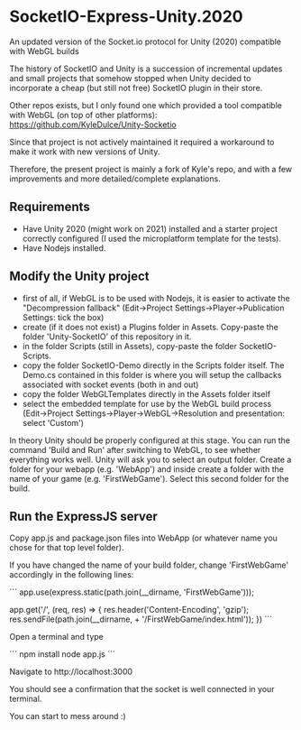 # SocketIO-Express-Unity.2020
An updated version of the Socket.io protocol for Unity (2020) compatible with WebGL builds

The history of SocketIO and Unity is a succession of incremental updates and small projects that somehow stopped when Unity decided to incorporate a cheap (but still not free) SocketIO plugin in their store.

Other repos exists, but I only found one which provided a tool compatible with WebGL (on top of other platforms):
https://github.com/KyleDulce/Unity-Socketio

Since that project is not actively maintained it required a workaround to make it work with new versions of Unity. 

Therefore, the present project is mainly a fork of Kyle's repo, and with a few improvements and more detailed/complete explanations.

## Requirements
- Have Unity 2020 (might work on 2021) installed and a starter project correctly configured (I used the microplatform template for the tests).
- Have Nodejs installed.

## Modify the Unity project

- first of all, if WebGL is to be used with Nodejs, it is easier to activate the "Decompression fallback" (Edit->Project Settings->Player->Publication Settings: tick the box)
- create (if it does not exist) a Plugins folder in Assets. Copy-paste the folder 'Unity-SocketIO' of this repository in it.
- in the folder Scripts (still in Assets), copy-paste the folder SocketIO-Scripts.
- copy the folder SocketIO-Demo directly in the Scripts folder itself. The Demo.cs contained in this folder is where you will setup the callbacks associated with socket events (both in and out)
- copy the folder WebGLTemplates directly in the Assets folder itself
- select the embedded template for use by the WebGL build process (Edit->Project Settings->Player->WebGL->Resolution and presentation: select 'Custom')

In theory Unity should be properly configured at this stage. You can run the command 'Build and Run' after switching to WebGL, to see whether everything works well. Unity will ask you to select an output folder. Create a folder for your webapp (e.g. 'WebApp') and inside create a folder with the name of your game (e.g. 'FirstWebGame'). Select this second folder for the build.

## Run the ExpressJS server

Copy app.js and package.json files into WebApp (or whatever name you chose for that top level folder).

If you have changed the name of your build folder, change 'FirstWebGame' accordingly in the following lines:

´´´
app.use(express.static(path.join(__dirname, 'FirstWebGame')));

app.get('/', (req, res) => {
  res.header('Content-Encoding', 'gzip');
  res.sendFile(path.join(__dirname, + '/FirstWebGame/index.html'));
})
´´´

Open a terminal and type

´´´
npm install
node app.js
´´´

Navigate to http://localhost:3000

You should see a confirmation that the socket is well connected in your terminal.

You can start to mess around :)




